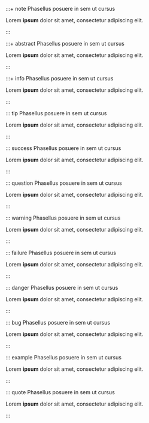:::+ note Phasellus posuere in sem ut cursus

Lorem **ipsum** dolor sit amet, consectetur adipiscing elit.

:::

:::+ abstract Phasellus posuere in sem ut cursus

Lorem **ipsum** dolor sit amet, consectetur adipiscing elit.

:::

:::+ info Phasellus posuere in sem ut cursus

Lorem **ipsum** dolor sit amet, consectetur adipiscing elit.

:::

::: tip Phasellus posuere in sem ut cursus

Lorem **ipsum** dolor sit amet, consectetur adipiscing elit.

:::

::: success Phasellus posuere in sem ut cursus

Lorem **ipsum** dolor sit amet, consectetur adipiscing elit.

:::

::: question Phasellus posuere in sem ut cursus

Lorem **ipsum** dolor sit amet, consectetur adipiscing elit.

:::

::: warning Phasellus posuere in sem ut cursus

Lorem **ipsum** dolor sit amet, consectetur adipiscing elit.

:::

::: failure Phasellus posuere in sem ut cursus

Lorem **ipsum** dolor sit amet, consectetur adipiscing elit.

:::

::: danger Phasellus posuere in sem ut cursus

Lorem **ipsum** dolor sit amet, consectetur adipiscing elit.

:::

::: bug Phasellus posuere in sem ut cursus

Lorem **ipsum** dolor sit amet, consectetur adipiscing elit.

:::

::: example Phasellus posuere in sem ut cursus

Lorem **ipsum** dolor sit amet, consectetur adipiscing elit.

:::

::: quote Phasellus posuere in sem ut cursus

Lorem **ipsum** dolor sit amet, consectetur adipiscing elit.

:::
